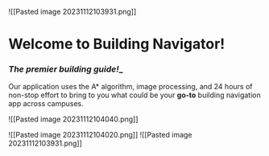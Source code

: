 ![[Pasted image 20231112103931.png]]

# Welcome to Building Navigator!
### _The premier building guide!__

Our application uses the A* algorithm, image processing, and 24 hours of non-stop effort to bring to you what could be your **go-to** building navigation app across campuses.



![[Pasted image 20231112104040.png]]

![[Pasted image 20231112104020.png]]
![[Pasted image 20231112103931.png]]